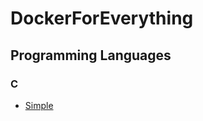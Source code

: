 # DockerForEverything

## Programming Languages

### C

- [Simple](./ProgrammingLanguages/C/basic/README.md)
